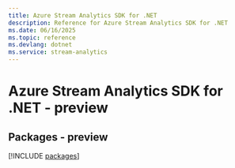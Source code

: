 ```yaml
---
title: Azure Stream Analytics SDK for .NET
description: Reference for Azure Stream Analytics SDK for .NET
ms.date: 06/16/2025
ms.topic: reference
ms.devlang: dotnet
ms.service: stream-analytics
---
```

# Azure Stream Analytics SDK for .NET - preview
## Packages - preview
[!INCLUDE [packages](stream-analytics-index.md)]